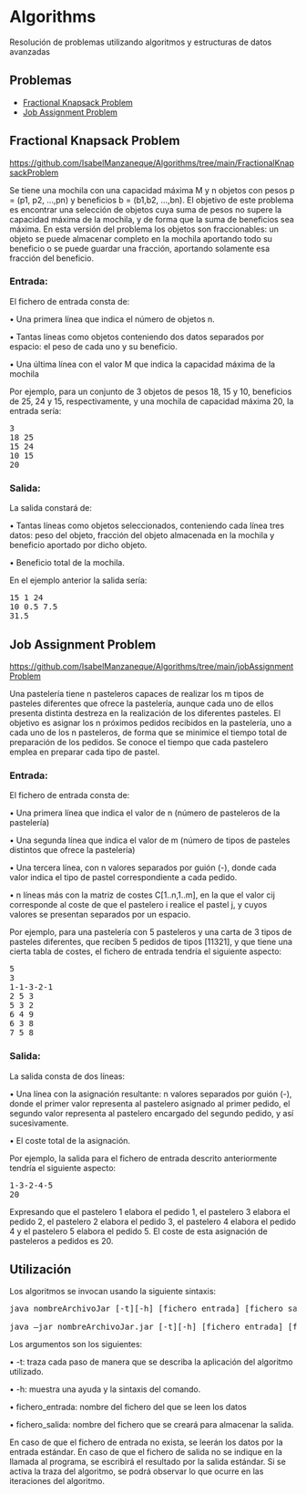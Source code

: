 # Algorithms

Resolución de problemas utilizando algoritmos y estructuras de datos avanzadas

## Problemas

* [Fractional Knapsack Problem](#fractional-knapsack-problem)
* [Job Assignment Problem](#job-assignment-problem)

## Fractional Knapsack Problem

https://github.com/IsabelManzaneque/Algorithms/tree/main/FractionalKnapsackProblem

Se tiene una mochila con una capacidad máxima M y n objetos con pesos p = (p1, p2, …,pn) y beneficios b = (b1,b2, …,bn). El objetivo de este problema es encontrar
una selección de objetos cuya suma de pesos no supere la capacidad máxima de la mochila, y de forma que la suma de beneficios sea máxima. En esta versión del 
problema los objetos son fraccionables: un objeto se puede almacenar completo en la mochila aportando todo su beneficio o se puede guardar una fracción, aportando 
solamente esa fracción del beneficio.

### Entrada:

El fichero de entrada consta de:

• Una primera línea que indica el número de objetos n.

• Tantas líneas como objetos conteniendo dos datos separados por espacio: el peso de cada uno y su beneficio.

• Una última línea con el valor M que indica la capacidad máxima de la mochila

Por ejemplo, para un conjunto de 3 objetos de pesos 18, 15 y 10, beneficios de 25, 24 y 15, respectivamente, y una mochila de capacidad máxima 20, 
la entrada sería:
<pre>
3
18 25
15 24
10 15
20
</pre>

### Salida:

La salida constará de:

• Tantas líneas como objetos seleccionados, conteniendo cada línea tres datos: peso del objeto, fracción del objeto almacenada en la
  mochila y beneficio aportado por dicho objeto.
  
• Beneficio total de la mochila.

En el ejemplo anterior la salida sería:
<pre>
15 1 24
10 0.5 7.5
31.5
</pre>

## Job Assignment Problem

https://github.com/IsabelManzaneque/Algorithms/tree/main/jobAssignmentProblem


Una pastelería tiene n pasteleros capaces de realizar los m tipos de pasteles diferentes que ofrece la pastelería, aunque cada uno de ellos presenta distinta 
destreza en la realización de los diferentes pasteles. El objetivo es asignar los n próximos pedidos recibidos en la pastelería, uno a cada uno de los n 
pasteleros, de forma que se minimice el tiempo total de preparación de los pedidos. Se conoce el tiempo que cada pastelero emplea en preparar cada tipo de pastel.

### Entrada:

El fichero de entrada consta de:

• Una primera línea que indica el valor de n (número de pasteleros de la pastelería)

• Una segunda línea que indica el valor de m (número de tipos de pasteles distintos que ofrece la pastelería)

• Una tercera línea, con n valores separados por guión (-), donde cada valor indica el tipo de pastel correspondiente a cada pedido.

• n líneas más con la matriz de costes C[1..n,1..m], en la que el valor cij corresponde al coste de que el pastelero i realice el pastel j, 
y cuyos valores se presentan separados por un espacio.

Por ejemplo, para una pastelería con 5 pasteleros y una carta de 3 tipos de pasteles diferentes, que reciben 5 pedidos de tipos [11321], y 
que tiene una cierta tabla de costes, el fichero de entrada tendría el siguiente aspecto:
<pre>
5
3
1-1-3-2-1
2 5 3
5 3 2
6 4 9
6 3 8
7 5 8
</pre>

### Salida:

La salida consta de dos líneas:

• Una línea con la asignación resultante: n valores separados por guión (-),  donde el primer valor representa al pastelero asignado al primer
pedido, el segundo valor representa al pastelero encargado del segundo pedido, y así sucesivamente.

• El coste total de la asignación.

Por ejemplo, la salida para el fichero de entrada descrito anteriormente tendría el siguiente aspecto:
<pre>
1-3-2-4-5
20
</pre>
Expresando que el pastelero 1 elabora el pedido 1, el pastelero 3 elabora el pedido 2, el pastelero 2 elabora el pedido 3, el pastelero 4 elabora 
el pedido 4 y el pastelero 5 elabora el pedido 5. El coste de esta asignación de pasteleros a pedidos es 20.  

## Utilización

Los algoritmos se invocan usando la siguiente sintaxis:
<pre>
java nombreArchivoJar [-t][-h] [fichero entrada] [fichero salida]

java –jar nombreArchivoJar.jar [-t][-h] [fichero entrada] [fichero salida]
</pre>
Los argumentos son los siguientes:

• -t: traza cada paso de manera que se describa la aplicación del algoritmo utilizado.

• -h: muestra una ayuda y la sintaxis del comando.

• fichero_entrada: nombre del fichero del que se leen los datos

• fichero_salida: nombre del fichero que se creará para almacenar la salida. 

En caso de que el fichero de entrada no exista, se leerán los datos por la entrada estándar. En caso de que el fichero de salida no se indique en la 
llamada al programa, se escribirá el resultado por la salida estándar. Si se activa la traza del algoritmo, se podrá observar lo que ocurre en las 
iteraciones del algoritmo.
